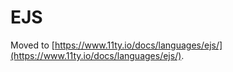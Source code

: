 # EJS

Moved to [https://www.11ty.io/docs/languages/ejs/](https://www.11ty.io/docs/languages/ejs/).
